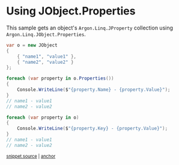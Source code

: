 # Using JObject.Properties

This sample gets an object's `Argon.Linq.JProperty` collection using `Argon.Linq.JObject.Properties`.

<!-- snippet: JObjectProperties -->
<a id='snippet-jobjectproperties'></a>
```cs
var o = new JObject
{
    { "name1", "value1" },
    { "name2", "value2" }
};

foreach (var property in o.Properties())
{
    Console.WriteLine($"{property.Name} - {property.Value}");
}
// name1 - value1
// name2 - value2

foreach (var property in o)
{
    Console.WriteLine($"{property.Key} - {property.Value}");
}
// name1 - value1
// name2 - value2
```
<sup><a href='/src/Tests/Documentation/Samples/Linq/JObjectProperties.cs#L35-L55' title='Snippet source file'>snippet source</a> | <a href='#snippet-jobjectproperties' title='Start of snippet'>anchor</a></sup>
<!-- endSnippet -->
